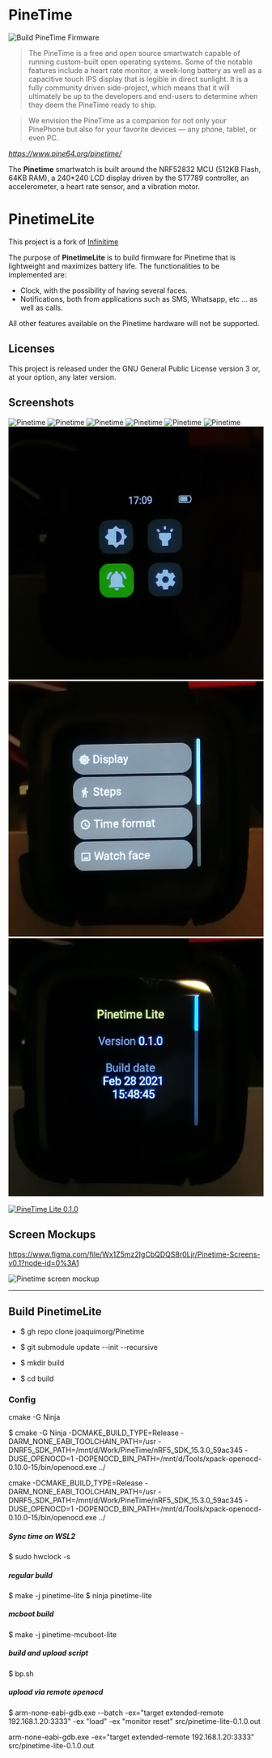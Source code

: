# PineTime

![Build PineTime Firmware](https://github.com/joaquimorg/Pinetime/workflows/Build%20PineTime%20Firmware/badge.svg)

> The PineTime is a free and open source smartwatch capable of running custom-built open operating systems. Some of the notable features include a heart rate monitor, a week-long battery as well as a capacitive touch IPS display that is legible in direct sunlight. It is a fully community driven side-project, which means that it will ultimately be up to the developers and end-users to determine when they deem the PineTime ready to ship.

> We envision the PineTime as a companion for not only your PinePhone but also for your favorite devices — any phone, tablet, or even PC.

*https://www.pine64.org/pinetime/*

The **Pinetime** smartwatch is built around the NRF52832 MCU (512KB Flash, 64KB RAM), a 240*240 LCD display driven by the ST7789 controller, an accelerometer, a heart rate sensor, and a vibration motor.

# PinetimeLite

This project is a fork of [Infinitime](https://github.com/JF002/Pinetime)

The purpose of **PinetimeLite** is to build firmware for Pinetime that is lightweight and maximizes battery life.
The functionalities to be implemented are:
- Clock, with the possibility of having several faces.
- Notifications, both from applications such as SMS, Whatsapp, etc ... as well as calls.

All other features available on the Pinetime hardware will not be supported.

## Licenses
This project is released under the GNU General Public License version 3 or, at your option, any later version.

## Screenshots


![Pinetime](images/v0.90.1/pinetime_224343.jpg "Pinetime")
![Pinetime](images/v0.90.1/pinetime_224358.jpg "Pinetime")
![Pinetime](images/v0.90.1/pinetime_224415.jpg "Pinetime")
![Pinetime](images/v0.90.1/pinetime_224427.jpg "Pinetime")
![Pinetime](images/v0.90.1/pinetime_224451.jpg "Pinetime")
![Pinetime](images/v0.90.1/pinetime_224509.jpg "Pinetime")
![Pinetime](images/img_lite_1.jpg "Pinetime")
![Pinetime](images/img_lite_2.jpg "Pinetime")
![Pinetime](images/img_lite_3.jpg "Pinetime")

[![PineTime Lite 0.1.0](https://res.cloudinary.com/marcomontalbano/image/upload/v1614559623/video_to_markdown/images/youtube--OtLSH4jalE4-c05b58ac6eb4c4700831b2b3070cd403.jpg)](https://youtu.be/OtLSH4jalE4 "PineTime Lite 0.1.0")

## Screen Mockups

https://www.figma.com/file/Wx1Z5mz2IgCbQDQS8r0Ljr/Pinetime-Screens-v0.1?node-id=0%3A1

![Pinetime screen mockup](images/PinetimeClockMockup.png "Pinetime")

----
## Build PinetimeLite

- $ gh repo clone joaquimorg/Pinetime
- $ git submodule update --init --recursive

- $ mkdir build
- $ cd build

### Config

cmake -G Ninja


$ cmake -G Ninja -DCMAKE_BUILD_TYPE=Release -DARM_NONE_EABI_TOOLCHAIN_PATH=/usr -DNRF5_SDK_PATH=/mnt/d/Work/PineTime/nRF5_SDK_15.3.0_59ac345 -DUSE_OPENOCD=1 -DOPENOCD_BIN_PATH=/mnt/d/Tools/xpack-openocd-0.10.0-15/bin/openocd.exe ../

cmake -DCMAKE_BUILD_TYPE=Release -DARM_NONE_EABI_TOOLCHAIN_PATH=/usr -DNRF5_SDK_PATH=/mnt/d/Work/PineTime/nRF5_SDK_15.3.0_59ac345 -DUSE_OPENOCD=1 -DOPENOCD_BIN_PATH=/mnt/d/Tools/xpack-openocd-0.10.0-15/bin/openocd.exe ../

##### Sync time on WSL2
$ sudo hwclock -s

##### regular build
$ make -j pinetime-lite
$ ninja pinetime-lite

##### mcboot build
$ make -j pinetime-mcuboot-lite

##### build and upload script
$ bp.sh

##### upload via remote openocd

$ arm-none-eabi-gdb.exe --batch -ex="target extended-remote 192.168.1.20:3333" -ex "load" -ex "monitor reset" src/pinetime-lite-0.1.0.out



arm-none-eabi-gdb.exe -ex="target extended-remote 192.168.1.20:3333" src/pinetime-lite-0.1.0.out